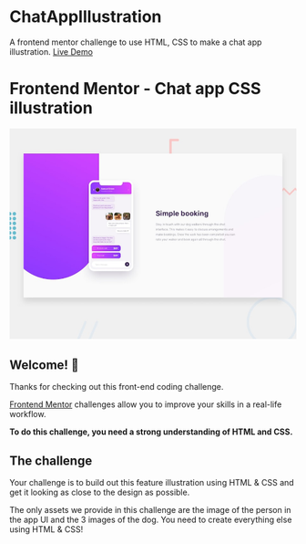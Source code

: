 # ChatAppIllustration
A frontend mentor challenge to use HTML, CSS to make a chat app illustration.
[Live Demo](https://chat-app-illustration-namratapdr.netlify.app/)

# Frontend Mentor - Chat app CSS illustration

![Design preview for the Chat app CSS illustration coding challenge](./design/desktop-preview.jpg)

## Welcome! 👋

Thanks for checking out this front-end coding challenge.

[Frontend Mentor](https://www.frontendmentor.io) challenges allow you to improve your skills in a real-life workflow.

**To do this challenge, you need a strong understanding of HTML and CSS.**

## The challenge

Your challenge is to build out this feature illustration using HTML & CSS and get it looking as close to the design as possible.

The only assets we provide in this challenge are the image of the person in the app UI and the 3 images of the dog. You need to create everything else using HTML & CSS!

